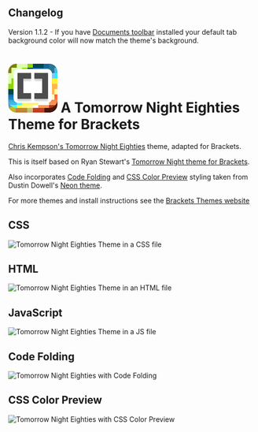 ## Changelog
Version 1.1.2 - If you have [Documents toolbar](https://github.com/dnbard/brackets-documents-toolbar) installed your default tab background color will now match the theme's background.

![Brackets Themes](https://github.com/Brackets-Themes/TomorrowNight/blob/master/bracket-themes-icon-100x99.png) A Tomorrow Night Eighties Theme for Brackets
=========

[Chris Kempson's Tomorrow Night Eighties](https://github.com/chriskempson/tomorrow-theme) theme, adapted for Brackets.

This is itself based on Ryan Stewart's [Tomorrow Night theme for Brackets](https://github.com/Brackets-Themes/TomorrowNight).

Also incorporates [Code Folding](https://github.com/thehogfather/brackets-code-folding) and [CSS Color Preview](https://github.com/cmgddd/Brackets-css-color-preview) styling taken from Dustin Dowell's [Neon theme](https://github.com/dustindowell22/neon-brackets-theme). 

For more themes and install instructions see the [Brackets Themes website](http://brackets-themes.github.io/)

## CSS 
![Tomorrow Night Eighties Theme in a CSS file](https://raw.githubusercontent.com/patrickfatrick/TomorrowNightEighties/master/tomorrow-night-eighties-css.png)

## HTML
![Tomorrow Night Eighties Theme in an HTML file](https://raw.githubusercontent.com/patrickfatrick/TomorrowNightEighties/master/tomorrow-night-eighties-html.png)

## JavaScript
![Tomorrow Night Eighties Theme in a JS file](https://raw.githubusercontent.com/patrickfatrick/TomorrowNightEighties/master/tomorrow-night-eighties-js.png)

## Code Folding
![Tomorrow Night Eighties with Code Folding](https://raw.githubusercontent.com/patrickfatrick/TomorrowNightEighties/master/tomorrow-night-eighties-code-folding.png)

## CSS Color Preview
![Tomorrow Night Eighties with CSS Color Preview](https://raw.githubusercontent.com/patrickfatrick/TomorrowNightEighties/master/tomorrow-night-eighties-color-preview.png)